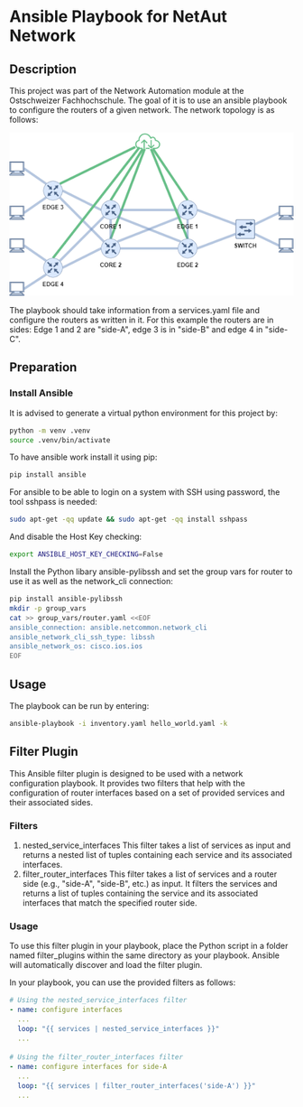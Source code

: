 # Ansible Playbook for NetAut Network
## Description
This project was part of the Network Automation module at the Ostschweizer Fachhochschule. The goal of it is to use an ansible playbook to configure the routers of a given network. The network topology is as follows:

![Topology](images/map.drawio.png)

The playbook should take information from a services.yaml file and configure the routers as written in it. For this example the routers are in sides: Edge 1 and 2 are "side-A", edge 3 is in "side-B" and edge 4 in "side-C". 

## Preparation
### Install Ansible
It is advised to generate a virtual python environment for this project by:
```sh
python -m venv .venv
source .venv/bin/activate
```
To have ansible work install it using pip:
```sh
pip install ansible
```
For ansible to be able to login on a system with SSH using password, the tool sshpass is needed:
```sh
sudo apt-get -qq update && sudo apt-get -qq install sshpass
```
And disable the Host Key checking:
```sh
export ANSIBLE_HOST_KEY_CHECKING=False
```
Install the Python libary ansible-pylibssh and set the group vars for router to use it as well as the network_cli connection: 
```sh
pip install ansible-pylibssh
mkdir -p group_vars
cat >> group_vars/router.yaml <<EOF
ansible_connection: ansible.netcommon.network_cli
ansible_network_cli_ssh_type: libssh
ansible_network_os: cisco.ios.ios
EOF
```
## Usage
The playbook can be run by entering:
```sh
ansible-playbook -i inventory.yaml hello_world.yaml -k
```
## Filter Plugin
This Ansible filter plugin is designed to be used with a network configuration playbook. It provides two filters that help with the configuration of router interfaces based on a set of provided services and their associated sides.

### Filters
1. nested_service_interfaces
This filter takes a list of services as input and returns a nested list of tuples containing each service and its associated interfaces.
2. filter_router_interfaces
This filter takes a list of services and a router side (e.g., "side-A", "side-B", etc.) as input. It filters the services and returns a list of tuples containing the service and its associated interfaces that match the specified router side.

### Usage
To use this filter plugin in your playbook, place the Python script in a folder named filter_plugins within the same directory as your playbook. Ansible will automatically discover and load the filter plugin.

In your playbook, you can use the provided filters as follows:
```yaml
# Using the nested_service_interfaces filter
- name: configure interfaces
  ...
  loop: "{{ services | nested_service_interfaces }}"
  ...

# Using the filter_router_interfaces filter
- name: configure interfaces for side-A
  ...
  loop: "{{ services | filter_router_interfaces('side-A') }}"
  ...
```
